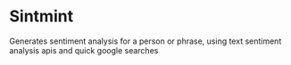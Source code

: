 # Sintmint
Generates sentiment analysis for a person or phrase, using text sentiment
analysis apis and quick google searches
